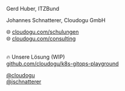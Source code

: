 <!-- .slide: data-background-image="images/title.svg"-->

Gerd Huber, ITZBund

Johannes Schnatterer, Cloudogu GmbH

🌐  [cloudogu.com/schulungen](https://cloudogu.com/schulungen/)
<br/>
🌐  [cloudogu.com/consulting](https://cloudogu.com/consulting/)

<br/>
🔥 Unsere Lösung <i class="fab fa-jenkins"></i> (WIP) 
<br/>
<a href='https://github.com/cloudogu/k8s-gitops-playground' class="social" target="_blank">
    <i class='fab fa-github'></i>
    github.com/cloudogu/k8s-gitops-playground
</a>
<p class="printOnly">
    <a href='https://twitter.com/cloudogu' class="social" target="_blank">
        <i class='fab fa-twitter'></i>
        @cloudogu
    </a>
    <br/>
    <a href='https://twitter.com/jschnatterer' class="social" target="_blank">
        <i class='fab fa-twitter'></i>
        @jschnatterer
    </a>
</p>
